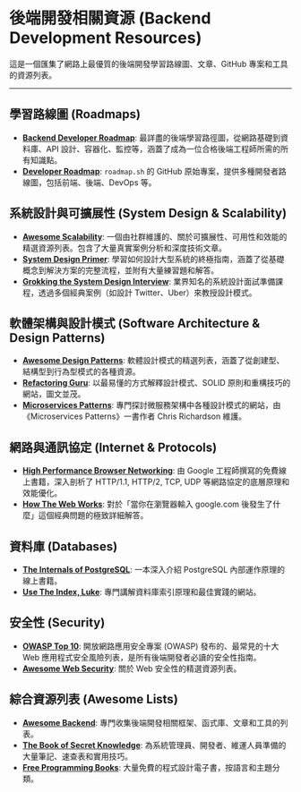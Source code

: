 # 後端開發相關資源 (Backend Development Resources)

這是一個匯集了網路上最優質的後端開發學習路線圖、文章、GitHub 專案和工具的資源列表。

---

## 學習路線圖 (Roadmaps)

-   **[Backend Developer Roadmap](https://roadmap.sh/backend)**: 最詳盡的後端學習路徑圖，從網路基礎到資料庫、API 設計、容器化、監控等，涵蓋了成為一位合格後端工程師所需的所有知識點。
-   **[Developer Roadmap](https://github.com/kamranahmedse/developer-roadmap)**: `roadmap.sh` 的 GitHub 原始專案，提供多種開發者路線圖，包括前端、後端、DevOps 等。

## 系統設計與可擴展性 (System Design & Scalability)

-   **[Awesome Scalability](https://github.com/binhnguyennus/awesome-scalability)**: 一個由社群維護的、關於可擴展性、可用性和效能的精選資源列表。包含了大量真實案例分析和深度技術文章。
-   **[System Design Primer](https://github.com/donnemartin/system-design-primer)**: 學習如何設計大型系統的終極指南，涵蓋了從基礎概念到解決方案的完整流程，並附有大量練習題和解答。
-   **[Grokking the System Design Interview](https://www.educative.io/courses/grokking-the-system-design-interview)**: 業界知名的系統設計面試準備課程，透過多個經典案例（如設計 Twitter、Uber）來教授設計模式。

## 軟體架構與設計模式 (Software Architecture & Design Patterns)

-   **[Awesome Design Patterns](https://github.com/dstarner/awesome-design-patterns)**: 軟體設計模式的精選列表，涵蓋了從創建型、結構型到行為型模式的各種資源。
-   **[Refactoring Guru](https://refactoring.guru/)**: 以最易懂的方式解釋設計模式、SOLID 原則和重構技巧的網站，圖文並茂。
-   **[Microservices Patterns](https://microservices.io/patterns/)**: 專門探討微服務架構中各種設計模式的網站，由《Microservices Patterns》一書作者 Chris Richardson 維護。

## 網路與通訊協定 (Internet & Protocols)

-   **[High Performance Browser Networking](https://hpbn.co/)**: 由 Google 工程師撰寫的免費線上書籍，深入剖析了 HTTP/1.1, HTTP/2, TCP, UDP 等網路協定的底層原理和效能優化。
-   **[How The Web Works](https://github.com/vasanthk/how-web-works)**: 對於「當你在瀏覽器輸入 google.com 後發生了什麼」這個經典問題的極致詳細解答。

## 資料庫 (Databases)

-   **[The Internals of PostgreSQL](http://www.interdb.jp/pg/)**: 一本深入介紹 PostgreSQL 內部運作原理的線上書籍。
-   **[Use The Index, Luke](https://use-the-index-luke.com/)**: 專門講解資料庫索引原理和最佳實踐的網站。

## 安全性 (Security)

-   **[OWASP Top 10](https://owasp.org/www-project-top-ten/)**: 開放網路應用安全專案 (OWASP) 發布的、最常見的十大 Web 應用程式安全風險列表，是所有後端開發者必讀的安全性指南。
-   **[Awesome Web Security](https://github.com/qazbnm456/awesome-web-security)**: 關於 Web 安全性的精選資源列表。

## 綜合資源列表 (Awesome Lists)

-   **[Awesome Backend](https://github.com/inputsh/awesome-backend)**: 專門收集後端開發相關框架、函式庫、文章和工具的列表。
-   **[The Book of Secret Knowledge](https://github.com/trimstray/the-book-of-secret-knowledge)**: 為系統管理員、開發者、維運人員準備的大量筆記、速查表和實用技巧。
-   **[Free Programming Books](https://github.com/EbookFoundation/free-programming-books)**: 大量免費的程式設計電子書，按語言和主題分類。
